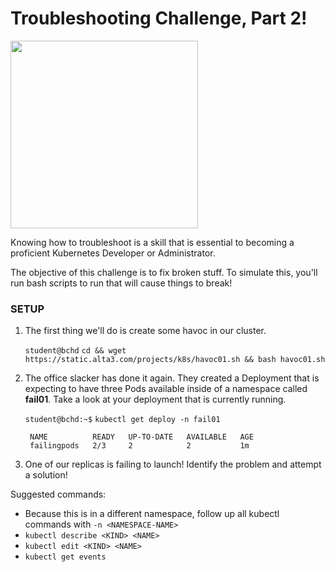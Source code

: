 # Troubleshooting Challenge, Part 2!

<img src="https://i.redd.it/hohjszejni4b1.jpg" width="300"/>

Knowing how to troubleshoot is a skill that is essential to becoming a proficient Kubernetes Developer or Administrator.

The objective of this challenge is to fix broken stuff. To simulate this, you'll run bash scripts to run that will cause things to break!

### SETUP

1. The first thing we'll do is create some havoc in our cluster. 

    `student@bchd` `cd && wget https://static.alta3.com/projects/k8s/havoc01.sh && bash havoc01.sh`
    
0. The office slacker has done it again. They created a Deployment that is expecting to have three Pods available inside of a namespace called **fail01**. Take a look at your deployment that is currently running.

    `student@bchd:~$` `kubectl get deploy -n fail01`
    
        NAME          READY   UP-TO-DATE   AVAILABLE   AGE
        failingpods   2/3     2            2           1m
    
0. One of our replicas is failing to launch! Identify the problem and attempt a solution!

Suggested commands:
- Because this is in a different namespace, follow up all kubectl commands with `-n <NAMESPACE-NAME>`
- `kubectl describe <KIND> <NAME>`
- `kubectl edit <KIND> <NAME>`
- `kubectl get events`
